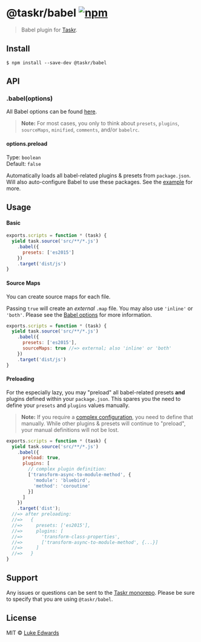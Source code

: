# @taskr/babel [![npm](https://img.shields.io/npm/v/@taskr/babel.svg)](https://npmjs.org/package/@taskr/babel)

> Babel plugin for [Taskr](https://github.com/lukeed/taskr).

## Install

```
$ npm install --save-dev @taskr/babel
```

## API

### .babel(options)

All Babel options can be found [here](http://babeljs.io/docs/usage/options/).

> **Note:** For most cases, you only to think about `presets`, `plugins`, `sourceMaps`, `minified`, `comments`, and/or `babelrc`.

#### options.preload

Type: `boolean`<br>
Default: `false`

Automatically loads all babel-related plugins & presets from `package.json`. Will also auto-configure Babel to use these packages. See the [example](#preloading) for more.

## Usage

#### Basic

```js
exports.scripts = function * (task) {
  yield task.source('src/**/*.js')
    .babel({
      presets: ['es2015']
    })
    .target('dist/js')
}
```

#### Source Maps

You can create source maps for each file.

Passing `true` will create an _external_ `.map` file. You may also use `'inline'` or `'both'`. Please see the [Babel options](http://babeljs.io/docs/usage/options/) for more information.

```js
exports.scripts = function * (task) {
  yield task.source('src/**/*.js')
    .babel({
      presets: ['es2015'],
      sourceMaps: true //=> external; also 'inline' or 'both'
    })
    .target('dist/js')
}
```

#### Preloading

For the especially lazy, you may "preload" all babel-related presets **and** plugins defined within your `package.json`. This spares you the need to define your `presets` and `plugins` values manually.

> **Note:** If you require a [complex configuration](http://babeljs.io/docs/plugins/#pluginpresets-options), you need to define that manually. While other plugins & presets will continue to "preload", your manual definitions will not be lost.

```js
exports.scripts = function * (task) {
  yield task.source('src/**/*.js')
    .babel({
      preload: true,
      plugins: [
        // complex plugin definition:
        ['transform-async-to-module-method', {
          'module': 'bluebird',
          'method': 'coroutine'
        }]
      ]
    })
    .target('dist');
  //=> after preloading:
  //=>   {
  //=>     presets: ['es2015'],
  //=>     plugins: [
  //=>       'transform-class-properties',
  //=>       ['transform-async-to-module-method', {...}]
  //=>     ]
  //=>   }
}
```

## Support

Any issues or questions can be sent to the [Taskr monorepo](https://github.com/lukeed/taskr/issues/new). Please be sure to specify that you are using `@taskr/babel`.

## License

MIT © [Luke Edwards](https://lukeed.com)
